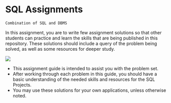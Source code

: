 # SQL Assignments

```code
Combination of SQL and DBMS
```

 In this assignment, you are to write few assignment solutions so that other students can practice and learn the skills that are being published in this repository. 
 These solutions should include a query of the problem being solved, as well as some resources for deeper study.
 
 ![](https://tenor.com/IhqS.gif)
 
 * This assignment guide is intended to assist you with the problem set. 
 * After working through each problem in this guide, you should have a basic understanding of the needed skills and resources for the SQL Projects. 
 * You may use these solutions for your own applications, unless otherwise noted.
